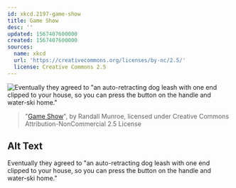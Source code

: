 ```yaml
---
id: xkcd.2197-game-show
title: Game Show
desc: ''
updated: 1567407600000
created: 1567407600000
sources:
  name: xkcd
  url: 'https://creativecommons.org/licenses/by-nc/2.5/'
  license: Creative Commons 2.5
---
```

![Eventually they agreed to "an auto-retracting dog leash with one end clipped to your house, so you can press the button on the handle and water-ski home."](https://imgs.xkcd.com/comics/game_show.png)
> "[Game Show](https://xkcd.com/2197/)", by Randall Munroe, licensed under Creative Commons Attribution-NonCommercial 2.5 License

## Alt Text
Eventually they agreed to "an auto-retracting dog leash with one end clipped to your house, so you can press the button on the handle and water-ski home."
